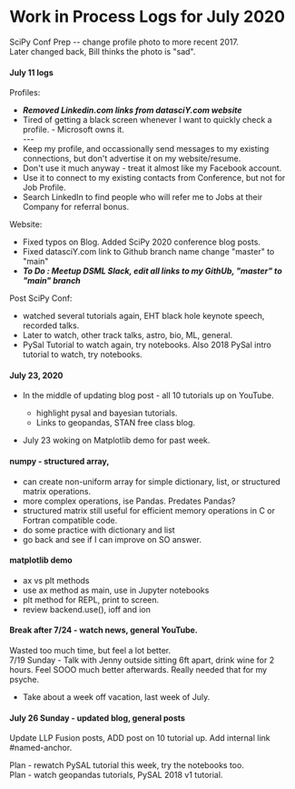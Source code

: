 # Work in Process Logs for July 2020

SciPy Conf Prep -- change profile photo to more recent 2017.  
  Later changed back, Bill thinks the photo is "sad".  

#### July 11 logs

Profiles:  
  *  ***Removed Linkedin.com links from datasciY.com website***  
  * Tired of getting a black screen whenever I want to quickly check a profile. - Microsoft owns it.   
    \-\-\-  
  * Keep my profile, and occassionally send messages to my existing connections, but don't advertise it on my website/resume.  
  * Don't use it much anyway - treat it almost like my Facebook account.  
  * Use it to connect to my existing contacts from Conference, but not for Job Profile.  
  * Search LinkedIn to find people who will refer me to Jobs at their Company for referral bonus.  
  
Website:  
  * Fixed typos on Blog. Added SciPy 2020 conference blog posts.  
  * Fixed datasciY.com link to Github branch name change "master" to "main"  
  *  ***To Do : Meetup DSML Slack, edit all links to my GithUb, "master" to "main" branch***  

Post SciPy Conf:  
  * watched several tutorials again, EHT black hole keynote speech, recorded talks.  
  * Later to watch, other track talks, astro, bio, ML, general.  
  * PySal Tutorial to watch again, try notebooks.  Also 2018 PySal intro tutorial to watch, try notebooks.  

#### July 23, 2020  

* In the middle of updating blog post - all 10 tutorials up on YouTube.  
   - highlight pysal and bayesian tutorials.  
   - Links to geopandas, STAN free class blog.  

* July 23 woking on Matplotlib demo for past week.  

#### numpy - structured array, 
  * can create non-uniform array for simple dictionary, list, or structured matrix operations.  
  * more complex operations, ise Pandas.  Predates Pandas?  
  * structured matrix still useful for efficient memory operations in C or Fortran compatible code.  
  * do some practice with dictionary and list
  * go back and see if I can improve on SO answer.  

#### matplotlib demo  
  * ax vs plt methods  
  * use ax method as main, use in Jupyter notebooks  
  * plt method for REPL, print to screen.  
  * review backend.use(), ioff and ion  

#### Break after 7/24 - watch news, general YouTube.  
Wasted too much time, but feel a lot better.  
7/19 Sunday - Talk with Jenny outside sitting 6ft apart, drink wine for 2 hours. Feel SOOO much better afterwards.  Really needed that for my psyche.   
  * Take about a week off vacation, last week of July.  

#### July 26 Sunday - updated blog, general posts  
Update LLP Fusion posts, 
ADD post on 10 tutorial up. 
Add internal link #named-anchor.  

Plan - rewatch PySAL tutorial this week, try the notebooks too.  
Plan - watch geopandas tutorials, PySAL 2018 v1 tutorial.  
